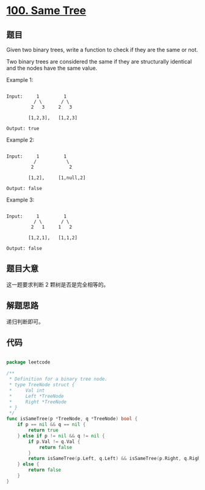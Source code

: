 # [100. Same Tree](https://leetcode.com/problems/same-tree/)

## 题目


Given two binary trees, write a function to check if they are the same or not.

Two binary trees are considered the same if they are structurally identical and the nodes have the same value.

Example 1:


```

Input:     1         1
          / \       / \
         2   3     2   3

        [1,2,3],   [1,2,3]

Output: true

```

Example 2:

```

Input:     1         1
          /           \
         2             2

        [1,2],     [1,null,2]

Output: false

```

Example 3:

```

Input:     1         1
          / \       / \
         2   1     1   2

        [1,2,1],   [1,1,2]

Output: false

```

## 题目大意

这一题要求判断 2 颗树是否是完全相等的。


## 解题思路

递归判断即可。




## 代码

```go

package leetcode

/**
 * Definition for a binary tree node.
 * type TreeNode struct {
 *     Val int
 *     Left *TreeNode
 *     Right *TreeNode
 * }
 */
func isSameTree(p *TreeNode, q *TreeNode) bool {
	if p == nil && q == nil {
		return true
	} else if p != nil && q != nil {
		if p.Val != q.Val {
			return false
		}
		return isSameTree(p.Left, q.Left) && isSameTree(p.Right, q.Right)
	} else {
		return false
	}
}

```
